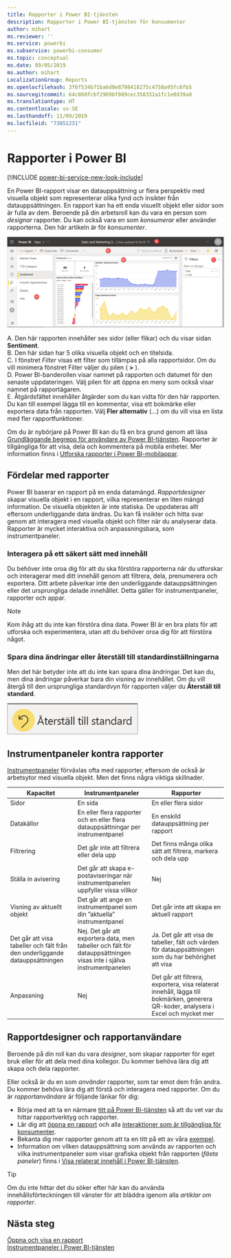 ```yaml
---
title: Rapporter i Power BI-tjänsten
description: Rapporter i Power BI-tjänsten för konsumenter
author: mihart
ms.reviewer: ''
ms.service: powerbi
ms.subservice: powerbi-consumer
ms.topic: conceptual
ms.date: 09/05/2019
ms.author: mihart
LocalizationGroup: Reports
ms.openlocfilehash: 3f6f534b71ba6d8e8798418275c4758a95fc6fb5
ms.sourcegitcommit: 64c860fcbf2969bf089cec358331a1fc1e0d39a8
ms.translationtype: HT
ms.contentlocale: sv-SE
ms.lasthandoff: 11/09/2019
ms.locfileid: "73851231"
---
```

# <a name="reports-in-power-bi"></a>Rapporter i Power BI

[!INCLUDE [power-bi-service-new-look-include](../includes/power-bi-service-new-look-include.md)]

En Power BI-rapport visar en datauppsättning ur flera perspektiv med visuella objekt som representerar olika fynd och insikter från datauppsättningen.  En rapport kan ha ett enda visuellt objekt eller sidor som är fulla av dem. Beroende på din arbetsroll kan du vara en person som *designar* rapporter. Du kan också vara en som *konsumerar* eller använder rapporterna. Den här artikeln är för *konsumenter*.

![Skärmbild av en rapportsida.](./media/end-user-reports/power-bi-report.png)

A. Den här rapporten innehåller sex sidor (eller flikar) och du visar sidan **Sentiment**.    
B. Den här sidan har 5 olika visuella objekt och en titelsida.    
C. I fönstret *Filter* visas ett filter som tillämpas på alla rapportsidor. Om du vill minimera fönstret Filter väljer du pilen ( **>** ).    
D. Power BI-banderollen visar namnet på rapporten och datumet för den senaste uppdateringen. Välj pilen för att öppna en meny som också visar namnet på rapportägaren.    
E. Åtgärdsfältet innehåller åtgärder som du kan vidta för den här rapporten.  Du kan till exempel lägga till en kommentar, visa ett bokmärke eller exportera data från rapporten.  Välj **Fler alternativ** (...) om du vill visa en lista med fler rapportfunktioner.    

Om du är nybörjare på Power BI kan du få en bra grund genom att läsa [Grundläggande begrepp för användare av Power BI-tjänsten](end-user-basic-concepts.md). Rapporter är tillgängliga för att visa, dela och kommentera på mobila enheter. Mer information finns i [Utforska rapporter i Power BI-mobilappar](mobile/mobile-reports-in-the-mobile-apps.md).

## <a name="advantages-of-reports"></a>Fördelar med rapporter

Power BI baserar en rapport på en enda datamängd. *Rapportdesigner* skapar visuella objekt i en rapport, vilka representerar en liten mängd information. De visuella objekten är inte statiska.  De uppdateras allt eftersom underliggande data ändras. Du kan få insikter och hitta svar genom att interagera med visuella objekt och filter när du analyserar data. Rapporter är mycket interaktiva och anpassningsbara, som instrumentpaneler.

### <a name="safely-interact-with-content"></a>Interagera på ett säkert sätt med innehåll

Du behöver inte oroa dig för att du ska förstöra rapporterna när du utforskar och interagerar med ditt innehåll genom att filtrera, dela, prenumerera och exportera. Ditt arbete påverkar inte den underliggande datauppsättningen eller det ursprungliga delade innehållet. Detta gäller för instrumentpaneler, rapporter och appar.

> [!NOTE]
> Kom ihåg att du inte kan förstöra dina data. Power BI är en bra plats för att utforska och experimentera, utan att du behöver oroa dig för att förstöra något.

### <a name="save-your-changes-or-revert-to-the-default-settings"></a>Spara dina ändringar eller återställ till standardinställningarna

Men det här betyder inte att du inte kan spara dina ändringar. Det kan du, men dina ändringar påverkar bara din visning av innehållet. Om du vill återgå till den ursprungliga standardvyn för rapporten väljer du **Återställ till standard**.

![Skärmbild av ikonen Återgå till standard.](./media/end-user-reports/power-bi-reset.png)

## <a name="dashboards-versus-reports"></a>Instrumentpaneler kontra rapporter

[Instrumentpaneler](end-user-dashboards.md) förväxlas ofta med rapporter, eftersom de också är arbetsytor med visuella objekt. Men det finns några viktiga skillnader.  

| **Kapacitet** | **Instrumentpaneler** | **Rapporter** |
| --- | --- | --- |
| Sidor |En sida |En eller flera sidor |
| Datakällor |En eller flera rapporter och en eller flera datauppsättningar per instrumentpanel |En enskild datauppsättning per rapport |
| Filtrering |Det går inte att filtrera eller dela upp |Det finns många olika sätt att filtrera, markera och dela upp |
| Ställa in avisering |Det går att skapa e-postaviseringar när instrumentpanelen uppfyller vissa villkor |Nej |
| Visning av aktuellt objekt |Det går att ange en instrumentpanel som din ”aktuella” instrumentpanel |Det går inte att skapa en aktuell rapport |
| Det går att visa tabeller och fält från den underliggande datauppsättningen |Nej. Det går att exportera data, men tabeller och fält för datauppsättningen visas inte i själva instrumentpanelen |Ja. Det går att visa de tabeller, fält och värden för datauppsättningen som du har behörighet att visa |
| Anpassning |Nej  |Det går att filtrera, exportera, visa relaterat innehåll, lägga till bokmärken, generera QR-koder, analysera i Excel och mycket mer |

<!--| Available in Power BI Desktop |No |Yes, can create and view reports in Desktop |
| Pinning |Can pin existing visuals (tiles) only from current dashboard to your other dashboards |Can pin visuals (as tiles) to any of your dashboards. Can pin entire report pages to any of your dashboards. | -->

## <a name="report-designers-and-report-consumers"></a>Rapportdesigner och rapportanvändare

Beroende på din roll kan du vara *designer*, som skapar rapporter för eget bruk eller för att dela med dina kollegor. Du kommer behöva lära dig att skapa och dela rapporter.

Eller också är du en som *använder* rapporter, som tar emot dem från andra. Du kommer behöva lära dig att förstå och interagera med rapporter. Om du är *rapportanvändare* är följande länkar för dig:

* Börja med att ta en närmare [titt på Power BI-tjänsten](end-user-basic-concepts.md) så att du vet var du hittar rapportverktyg och rapporter.
* Lär dig att [öppna en rapport](end-user-report-open.md) och alla [interaktioner som är tillgängliga för konsumenter](end-user-reading-view.md).
* Bekanta dig mer rapporter genom att ta en titt på ett av våra [exempel](../sample-tutorial-connect-to-the-samples.md).  
* Information om vilken datauppsättning som används av rapporten och vilka instrumentpaneler som visar grafiska objekt från rapporten (*fästa paneler*) finns i [Visa relaterat innehåll i Power BI-tjänsten](end-user-related.md).

> [!TIP]
> Om du inte hittar det du söker efter här kan du använda innehållsförteckningen till vänster för att bläddra igenom alla *artiklar om rapporter*.

## <a name="next-steps"></a>Nästa steg

[Öppna och visa en rapport](end-user-report-open.md)    
[Instrumentpaneler i Power BI-tjänsten](end-user-dashboards.md)